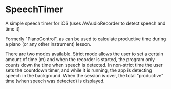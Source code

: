 # SpeechTimer
A simple speech timer for iOS (uses AVAudioRecorder to detect speech and time it)

Formerly "PianoControl", as can be used to calculate productive time during a piano (or any other instrument) lesson.

There are two modes available. Strict mode allows the user to set a certain amount of time (m) and when the recorder is started,
the program only counts down the time when speech is detected. In non-strict time the user sets the countdown timer, and while
it is running, the app is detecting speech in the background. When the session is over, the total "productive" time (when speech
was detected) is displayed.
